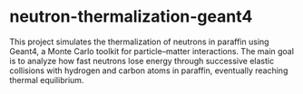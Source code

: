 # neutron-thermalization-geant4
This project simulates the thermalization of neutrons in paraffin using Geant4, a Monte Carlo toolkit for particle–matter interactions. The main goal is to analyze how fast neutrons lose energy through successive elastic collisions with hydrogen and carbon atoms in paraffin, eventually reaching thermal equilibrium.
